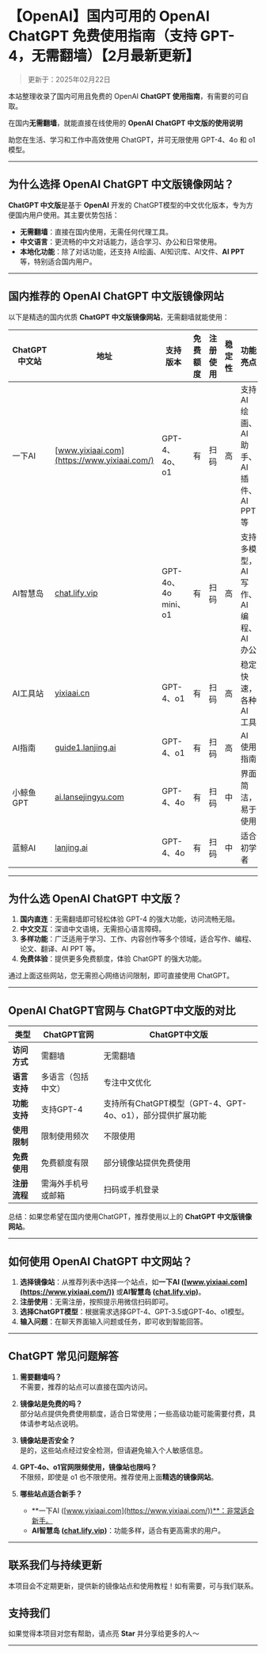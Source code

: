 # 【OpenAI】国内可用的 OpenAI ChatGPT 免费使用指南（支持 GPT-4，无需翻墙）【2月最新更新】

> 更新于：2025年02月22日  

本站整理收录了国内可用且免费的 OpenAI **ChatGPT 使用指南**，有需要的可自取。

在国内**无需翻墙**，就能直接在线使用的 **OpenAI** **ChatGPT 中文版的使用说明**

助您在生活、学习和工作中高效使用 ChatGPT，并可无限使用 GPT-4、4o 和 o1 模型。

---

## 为什么选择 OpenAI ChatGPT 中文版镜像网站？

**ChatGPT 中文版**是基于 **OpenAI** 开发的 ChatGPT模型的中文优化版本，专为方便国内用户使用。其主要优势包括：

- **无需翻墙**：直接在国内使用，无需任何代理工具。
- **中文语言**：更流畅的中文对话能力，适合学习、办公和日常使用。
- **本地化功能**：除了对话功能，还支持 AI绘画、AI知识库、AI文件、**AI PPT**等，特别适合国内用户。

---

## 国内推荐的 OpenAI ChatGPT 中文版镜像网站

以下是精选的国内优质 **ChatGPT 中文版镜像网站**，无需翻墙就能使用：

| ChatGPT 中文站        | 地址                             | 支持版本           | 免费额度 | 注册使用           | 稳定性  | 功能亮点                |
|-------------------------|----------------------------------|--------------------|----------|--------------------|---------|-------------------------|
| 一下AI                  | [www.yixiaai.com](https://www.yixiaai.com/) | GPT-4、4o、o1      | 有       | 扫码          | 高      | 支持 AI 绘画、AI 助手、AI 插件、AI PPT 等 |
| AI智慧岛               | [chat.lify.vip](https://chat.lify.vip/)      | GPT-4o、4o mini、o1 | 有       | 扫码          | 高      | 支持多模型，AI 写作、AI 编程、AI 办公  |
| AI工具站               | [yixiaai.cn](https://yixiaai.cn/)           | GPT-4、o1           | 有       | 扫码          | 高      | 稳定快速，各种 AI 工具  |
| AI指南                 | [guide1.lanjing.ai](https://guide1.lanjing.ai/) | GPT-4、o1           | 有       | 扫码          | 高      | AI 使用指南            |
| 小鲸鱼GPT               | [ai.lansejingyu.com](https://ai.lansejingyu.com/) | GPT-4、4o           | 有       | 扫码          | 中      | 界面简洁，易于使用      |
| 蓝鲸AI                 | [lanjing.ai](https://lanjing.ai/)            | GPT-4、4o           | 有       | 扫码        | 中      | 适合初学者            |

---

## 为什么选 OpenAI ChatGPT 中文版？

1. **国内直连**：无需翻墙即可轻松体验 GPT-4 的强大功能，访问流畅无阻。
2. **中文交互**：深谙中文语境，无需担心语言障碍。
3. **多样功能**：广泛适用于学习、工作、内容创作等多个领域，适合写作、编程、论文、翻译、AI PPT 等。
4. **免费体验**：提供更多免费额度，体验 ChatGPT 的强大功能。

通过上面这些网站，您无需担心网络访问限制，即可直接使用 ChatGPT。

---

## OpenAI ChatGPT官网与 ChatGPT中文版的对比

| 类型 | ChatGPT官网 | ChatGPT中文版 |
|--------|--------|--------|
| **访问方式** | 需翻墙 | 无需翻墙 |
| **语言支持** | 多语言（包括中文） | 专注中文优化 |
| **功能支持** | 支持GPT-4 | 支持所有ChatGPT模型（GPT-4、GPT-4o、o1），部分提供扩展功能 |
| **使用限制** | 限制使用频次 | 不限使用 |
| **免费使用** | 免费额度有限 | 部分镜像站提供免费使用 |
| **注册流程** | 需海外手机号或邮箱 | 扫码或手机登录 |

总结：如果您希望在国内使用ChatGPT，推荐使用以上的 **ChatGPT 中文版镜像网站**。

---

## 如何使用 OpenAI ChatGPT 中文网站？

1. **选择镜像站**：从推荐列表中选择一个站点，如**一下AI ([www.yixiaai.com](https://www.yixiaai.com/))** 或**AI智慧岛 ([chat.lify.vip](https://chat.lify.vip/))**。
2. **注册使用**：无需注册，按照提示用微信扫码即可。
3. **选择ChatGPT模型**：根据需求选择GPT-4、GPT-3.5或GPT-4o、o1模型。
4. **输入问题**：在聊天界面输入问题或任务，即可收到智能回答。

---

## ChatGPT 常见问题解答

1. **需要翻墙吗？**  
   不需要，推荐的站点可以直接在国内访问。

2. **镜像站是免费的吗？**  
   部分站点提供免费使用额度，适合日常使用；一些高级功能可能需要付费，具体请参考站点说明。

3. **镜像站是否安全？**  
   是的，这些站点经过安全检测，但请避免输入个人敏感信息。

4. **GPT-4o、o1官网限频使用，镜像站也限吗？**  
   不限频，即使是 o1 也不限使用。推荐使用上面**精选的镜像网站**。

5. **哪些站点适合新手？**  
   - **一下AI ([www.yixiaai.com](https://www.yixiaai.com/))**：非常适合新手。
   - **AI智慧岛 ([chat.lify.vip](https://chat.lify.vip/))**：功能多样，适合有更高需求的用户。

---

## 联系我们与持续更新

本项目会不定期更新，提供新的镜像站点和使用教程！如有需要，可与我们联系。

## 支持我们

如果觉得本项目对您有帮助，请点亮 **Star** 并分享给更多的人～

---
